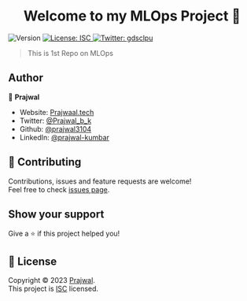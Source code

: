 <h1 align="center">Welcome to my MLOps Project 👋</h1>
<p>
  <img alt="Version" src="https://img.shields.io/badge/version-0.0.1-blue.svg?cacheSeconds=2592000" />
  <a href="LICENCE" target="_blank">
    <img alt="License: ISC" src="https://img.shields.io/badge/License-ISC-yellow.svg" />
  </a>
  <a href="https://twitter.com/Prajwal_b_k" target="_blank">
    <img alt="Twitter: gdsclpu" src="https://img.shields.io/twitter/follow/Prajwal_b_k.svg?style=social" />
  </a>
</p>

> This is 1st Repo on MLOps


## Author

👤 **Prajwal**

* Website: [Prajwaal.tech](http://prajwaal.tech)
* Twitter: [@Prajwal_b_k](https://twitter.com/Prajwal_b_k)
* Github: [@prajwal3104](https://github.com/prajwal3104)
* LinkedIn: [@prajwal-kumbar](https://www.linkedin.com/in/prajwal-kumbar)

## 🤝 Contributing

Contributions, issues and feature requests are welcome!<br />Feel free to check [issues page](https://github.com/prajwal3104/MLOps-Project/issues). 

## Show your support

Give a ⭐️ if this project helped you!

## 📝 License

Copyright © 2023 [Prajwal](https://github.com/prajwal3104).<br />
This project is [ISC](LICENCE) licensed.
